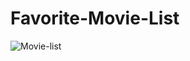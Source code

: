 # Favorite-Movie-List
![Movie-list](https://github.com/Hadis-jamali/Favorite-Movie-List/assets/132214893/3cdcbfe9-a597-47ea-88ef-581ffacd16eb)
